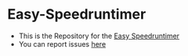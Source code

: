 # Easy-Speedruntimer

- This is the Repository for the [Easy Speedruntimer](https://modrinth.com/datapack/easyspeedruntimer)
- You can report issues [here](https://github.com/ShadowDara/Easy-Speedruntimer/issues)
